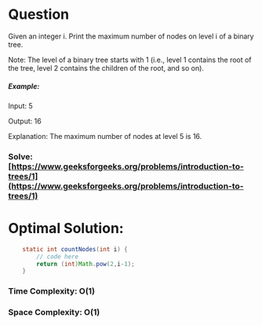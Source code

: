 # Question

Given an integer i. Print the maximum number of nodes on level i of a binary tree.

Note: The level of a binary tree starts with 1 (i.e., level 1 contains the root of the tree, level 2 contains the children of the root, and so on).

##### Example:

Input: 5

Output: 16

Explanation: The maximum number of nodes at level 5 is 16.

### Solve: [https://www.geeksforgeeks.org/problems/introduction-to-trees/1](https://www.geeksforgeeks.org/problems/introduction-to-trees/1)
   


# Optimal Solution:  
``` java
    static int countNodes(int i) {
        // code here
        return (int)Math.pow(2,i-1);
    }
```
### Time Complexity: O(1)  
### Space Complexity: O(1) 